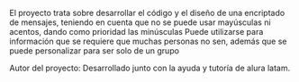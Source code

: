 El proyecto trata sobre desarrollar el código y el diseño de una encriptado de mensajes, teniendo en cuenta que no se puede usar mayúsculas ni acentos, dando como prioridad las minúsculas
Puede utilizarse para información que se requiere que muchas personas no sen, además que se puede personalizar para ser solo de un grupo

Autor del proyecto: Desarrollado junto con la ayuda y tutoría de alura latam.
